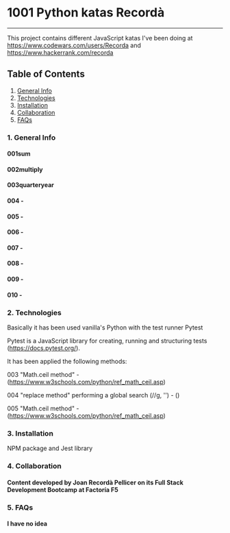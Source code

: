 # 1001 Python katas Recordà
***
This project contains different JavaScript katas I've been doing at https://www.codewars.com/users/Recorda and https://www.hackerrank.com/recorda

## Table of Contents
1. [General Info](#general-info)
2. [Technologies](#technologies)
3. [Installation](#installation)
4. [Collaboration](#collaboration)
5. [FAQs](#faqs)

### 1. General Info
#### 001sum
#### 002multiply
#### 003quarteryear
#### 004 -
#### 005 -
#### 006 -
#### 007 -
#### 008 -
#### 009 -
#### 010 -

### 2. Technologies

Basically it has been used vanilla's Python with the test runner Pytest

Pytest is a JavaScript library for creating, running and structuring tests (https://docs.pytest.org/).

It has been applied the following methods:

003 "Math.ceil method" - (https://www.w3schools.com/python/ref_math_ceil.asp)

004 "replace method" performing a global search (//g, '') - ()

005 "Math.ceil method" - (https://www.w3schools.com/python/ref_math_ceil.asp)

### 3. Installation

NPM package and Jest library


### 4. Collaboration

#### Content developed by Joan Recordà Pellicer on its Full Stack Development Bootcamp at Factoría F5

### 5. FAQs

#### I have no idea